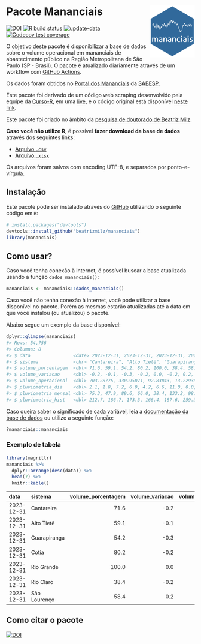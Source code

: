 
<!-- README.md is generated from README.Rmd. Please edit that file -->

# Pacote Mananciais <img src="man/figures/hexlogo.png" align="right" width = "120px"/>

<!-- badges: start -->

[![DOI](https://zenodo.org/badge/DOI/10.5281/zenodo.4733056.svg)](https://doi.org/10.5281/zenodo.4733056)
[![R build
status](https://github.com/beatrizmilz/mananciais/workflows/R-CMD-check/badge.svg)](https://github.com/beatrizmilz/mananciais/actions)
[![update-data](https://github.com/beatrizmilz/mananciais/actions/workflows/2-update_data.yaml/badge.svg)](https://github.com/beatrizmilz/mananciais/actions/workflows/2-update_data.yaml)
[![Codecov test
coverage](https://codecov.io/gh/beatrizmilz/mananciais/branch/master/graph/badge.svg)](https://codecov.io/gh/beatrizmilz/mananciais?branch=master)
<!-- badges: end -->

O objetivo deste pacote é disponibilizar a base de dados sobre o volume
operacional em mananciais de abastecimento público na Região
Metropolitana de São Paulo (SP - Brasil). O pacote é atualizado
diariamente através de um workflow com [GitHub
Actions](https://github.com/beatrizmilz/mananciais/actions).

Os dados foram obtidos no [Portal dos
Mananciais](http://mananciais.sabesp.com.br/Situacao) da
[SABESP](http://site.sabesp.com.br/site/Default.aspx).

Este pacote foi derivado de um código web scraping desenvolvido pela
equipe da [Curso-R](https://www.curso-r.com/), em uma
[live](https://youtu.be/jvZIxrMmOcQ), e o código original está
disponível [neste
link](https://github.com/curso-r/lives/blob/master/drafts/20200730_scraper_sabesp.R).

Este pacote foi criado no âmbito da [pesquisa de doutorado de Beatriz
Milz](https://beatrizmilz.github.io/tese/).

**Caso você não utilize R**, é possível **fazer download da base de
dados** através dos seguintes links:

- [Arquivo
  `.csv`](https://github.com/beatrizmilz/mananciais/raw/master/inst/extdata/mananciais.csv)
- [Arquivo
  `.xlsx`](https://github.com/beatrizmilz/mananciais/blob/master/inst/extdata/mananciais.xlsx?raw=true)

Os arquivos foram salvos com encoding UTF-8, e separados por
ponto-e-vírgula.

## Instalação

Este pacote pode ser instalado através do [GitHub](https://github.com/)
utilizando o seguinte código em `R`:

``` r
# install.packages("devtools")
devtools::install_github("beatrizmilz/mananciais")
library(mananciais)
```

## Como usar?

Caso você tenha conexão à internet, é possível buscar a base atualizada
usando a função `dados_mananciais()`:

``` r
mananciais <- mananciais::dados_mananciais() 
```

Caso você não tenha conexão à internet, você pode utilizar a base
disponível no pacote. Porém as mesmas estarão atualizadas até a data em
que você instalou (ou atualizou) o pacote.

Abaixo segue um exemplo da base disponível:

``` r
dplyr::glimpse(mananciais)
#> Rows: 54,756
#> Columns: 8
#> $ data                <date> 2023-12-31, 2023-12-31, 2023-12-31, 2023-12-31, 2…
#> $ sistema             <chr> "Cantareira", "Alto Tietê", "Guarapiranga", "Cotia…
#> $ volume_porcentagem  <dbl> 71.6, 59.1, 54.2, 80.2, 100.0, 38.4, 58.4, 71.8, 5…
#> $ volume_variacao     <dbl> -0.2, -0.1, -0.3, -0.2, 0.0, -0.2, 0.2, -0.2, -0.2…
#> $ volume_operacional  <dbl> 703.28775, 330.95071, 92.83043, 13.22936, 112.1823…
#> $ pluviometria_dia    <dbl> 2.1, 1.8, 7.2, 6.0, 4.2, 6.6, 11.0, 0.0, 0.0, 1.2,…
#> $ pluviometria_mensal <dbl> 75.3, 47.9, 89.6, 66.0, 38.4, 133.2, 98.6, 73.2, 4…
#> $ pluviometria_hist   <dbl> 212.7, 186.7, 173.3, 166.4, 187.6, 259.3, 214.3, 2…
```

Caso queira saber o significado de cada variável, leia a [documentação
da base de
dados](https://beatrizmilz.github.io/mananciais/reference/mananciais.html)
ou utilize a seguinte função:

``` r
?mananciais::mananciais
```

### Exemplo de tabela

``` r
library(magrittr)
mananciais %>% 
  dplyr::arrange(desc(data)) %>% 
  head(7) %>%
  knitr::kable()
```

| data       | sistema      | volume_porcentagem | volume_variacao | volume_operacional | pluviometria_dia | pluviometria_mensal | pluviometria_hist |
|:-----------|:-------------|-------------------:|----------------:|-------------------:|-----------------:|--------------------:|------------------:|
| 2023-12-31 | Cantareira   |               71.6 |            -0.2 |          703.28775 |              2.1 |                75.3 |             212.7 |
| 2023-12-31 | Alto Tietê   |               59.1 |            -0.1 |          330.95071 |              1.8 |                47.9 |             186.7 |
| 2023-12-31 | Guarapiranga |               54.2 |            -0.3 |           92.83043 |              7.2 |                89.6 |             173.3 |
| 2023-12-31 | Cotia        |               80.2 |            -0.2 |           13.22936 |              6.0 |                66.0 |             166.4 |
| 2023-12-31 | Rio Grande   |              100.0 |             0.0 |          112.18231 |              4.2 |                38.4 |             187.6 |
| 2023-12-31 | Rio Claro    |               38.4 |            -0.2 |            5.24740 |              6.6 |               133.2 |             259.3 |
| 2023-12-31 | São Lourenço |               58.4 |             0.2 |           51.89247 |             11.0 |                98.6 |             214.3 |

## Como citar o pacote

[![DOI](https://zenodo.org/badge/DOI/10.5281/zenodo.4733056.svg)](https://doi.org/10.5281/zenodo.4733056)
